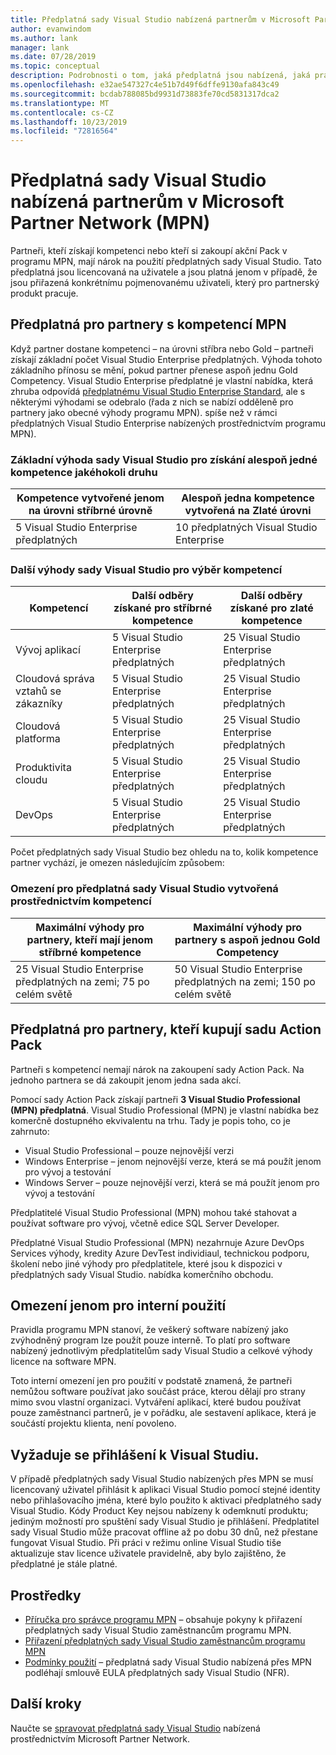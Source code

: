 ```yaml
---
title: Předplatná sady Visual Studio nabízená partnerům v Microsoft Partner Network (MPN)
author: evanwindom
ms.author: lank
manager: lank
ms.date: 07/28/2019
ms.topic: conceptual
description: Podrobnosti o tom, jaká předplatná jsou nabízená, jaká pravidla se použijí a kolik předplatných se nabízí v programu MPN.
ms.openlocfilehash: e32ae547327c4e51b7d49f6dffe9130afa843c49
ms.sourcegitcommit: bcdab788085bd9931d73883fe70cd5831317dca2
ms.translationtype: MT
ms.contentlocale: cs-CZ
ms.lasthandoff: 10/23/2019
ms.locfileid: "72816564"
---
```

# <a name="visual-studio-subscriptions-offered-to-partners-in-the-microsoft-partner-network-mpn"></a>Předplatná sady Visual Studio nabízená partnerům v Microsoft Partner Network (MPN)

Partneři, kteří získají kompetenci nebo kteří si zakoupí akční Pack v programu MPN, mají nárok na použití předplatných sady Visual Studio. Tato předplatná jsou licencovaná na uživatele a jsou platná jenom v případě, že jsou přiřazená konkrétnímu pojmenovanému uživateli, který pro partnerský produkt pracuje.

## <a name="subscriptions-for-partners-with-an-mpn-competency"></a>Předplatná pro partnery s kompetencí MPN

Když partner dostane kompetenci – na úrovni stříbra nebo Gold – partneři získají základní počet Visual Studio Enterprise předplatných. Výhoda tohoto základního přínosu se mění, pokud partner přenese aspoň jednu Gold Competency. Visual Studio Enterprise předplatné je vlastní nabídka, která zhruba odpovídá [předplatnému Visual Studio Enterprise Standard](https://visualstudio.microsoft.com/vs/pricing/), ale s některými výhodami se odebralo (řada z nich se nabízí odděleně pro partnery jako obecné výhody programu MPN). spíše než v rámci předplatných Visual Studio Enterprise nabízených prostřednictvím programu MPN).

### <a name="core-visual-studio-benefit-for-earning-at-least-one-competency-of-any-kind"></a>Základní výhoda sady Visual Studio pro získání alespoň jedné kompetence jakéhokoli druhu

| Kompetence vytvořené jenom na úrovni stříbrné úrovně               | Alespoň jedna kompetence vytvořená na Zlaté úrovni   |
|------------------------------------------------------------|----------------------------------------------------|
| 5 Visual Studio Enterprise předplatných                   | 10 předplatných Visual Studio Enterprise          |

### <a name="additional-visual-studio-benefit-for-select-competencies"></a>Další výhody sady Visual Studio pro výběr kompetencí

| Kompetencí                                  | Další odběry získané pro **stříbrné** kompetence | Další odběry získané pro **zlaté** kompetence |
|---------------------------------------------|-----------------------------------------------------------|---------------------------------------------------------|
| Vývoj aplikací                     | 5 Visual Studio Enterprise předplatných                  | 25 Visual Studio Enterprise předplatných               |
| Cloudová správa vztahů se zákazníky      | 5 Visual Studio Enterprise předplatných                  | 25 Visual Studio Enterprise předplatných               |
| Cloudová platforma                              | 5 Visual Studio Enterprise předplatných                  | 25 Visual Studio Enterprise předplatných               |
| Produktivita cloudu                          | 5 Visual Studio Enterprise předplatných                  | 25 Visual Studio Enterprise předplatných               |
| DevOps                                      | 5 Visual Studio Enterprise předplatných                  | 25 Visual Studio Enterprise předplatných                |

Počet předplatných sady Visual Studio bez ohledu na to, kolik kompetence partner vychází, je omezen následujícím způsobem:

### <a name="limits-for-visual-studio-subscriptions-earned-through-competencies"></a>Omezení pro předplatná sady Visual Studio vytvořená prostřednictvím kompetencí

| Maximální výhody pro partnery, kteří mají jenom stříbrné kompetence                   | Maximální výhody pro partnery s aspoň jednou Gold Competency               |
|------------------------------------------------------------------------------|------------------------------------------------------------------------------|
| 25 Visual Studio Enterprise předplatných na zemi; 75 po celém světě          | 50 Visual Studio Enterprise předplatných na zemi; 150 po celém světě         |

## <a name="subscriptions-for-partners-purchasing-the-action-pack"></a>Předplatná pro partnery, kteří kupují sadu Action Pack

Partneři s kompetencí nemají nárok na zakoupení sady Action Pack. Na jednoho partnera se dá zakoupit jenom jedna sada akcí.

Pomocí sady Action Pack získají partneři **3 Visual Studio Professional (MPN) předplatná**. Visual Studio Professional (MPN) je vlastní nabídka bez komerčně dostupného ekvivalentu na trhu. Tady je popis toho, co je zahrnuto:

- Visual Studio Professional – pouze nejnovější verzi
- Windows Enterprise – jenom nejnovější verze, která se má použít jenom pro vývoj a testování
- Windows Server – pouze nejnovější verzi, která se má použít jenom pro vývoj a testování

Předplatitelé Visual Studio Professional (MPN) mohou také stahovat a používat software pro vývoj, včetně edice SQL Server Developer.

Předplatné Visual Studio Professional (MPN) nezahrnuje Azure DevOps Services výhody, kredity Azure DevTest individiaul, technickou podporu, školení nebo jiné výhody pro předplatitele, které jsou k dispozici v předplatných sady Visual Studio. nabídka komerčního obchodu.

## <a name="internal-use-only-restriction"></a>Omezení jenom pro interní použití

Pravidla programu MPN stanoví, že veškerý software nabízený jako zvýhodněný program lze použít pouze interně. To platí pro software nabízený jednotlivým předplatitelům sady Visual Studio a celkové výhody licence na software MPN.

Toto interní omezení jen pro použití v podstatě znamená, že partneři nemůžou software používat jako součást práce, kterou dělají pro strany mimo svou vlastní organizaci. Vytváření aplikací, které budou používat pouze zaměstnanci partnerů, je v pořádku, ale sestavení aplikace, která je součástí projektu klienta, není povoleno.

## <a name="sign-in-required-with-visual-studio"></a>Vyžaduje se přihlášení k Visual Studiu.

V případě předplatných sady Visual Studio nabízených přes MPN se musí licencovaný uživatel přihlásit k aplikaci Visual Studio pomocí stejné identity nebo přihlašovacího jména, které bylo použito k aktivaci předplatného sady Visual Studio. Kódy Product Key nejsou nabízeny k odemknutí produktu; jediným možností pro spuštění sady Visual Studio je přihlášení. Předplatitel sady Visual Studio může pracovat offline až po dobu 30 dnů, než přestane fungovat Visual Studio. Při práci v režimu online Visual Studio tiše aktualizuje stav licence uživatele pravidelně, aby bylo zajištěno, že předplatné je stále platné.

## <a name="resources"></a>Prostředky

- [Příručka pro správce programu MPN](https://assets.microsoft.com/en-us/Program-Administrator-Guide-to-Software-and-Online-Services-Benefits_1.pdf) – obsahuje pokyny k přiřazení předplatných sady Visual Studio zaměstnancům programu MPN.
- [Přiřazení předplatných sady Visual Studio zaměstnancům programu MPN](manage-mpn-subscriptions.md)
- [Podmínky použití](http://www.microsoft.com/useterms/) – předplatná sady Visual Studio nabízená přes MPN podléhají smlouvě EULA předplatných sady Visual Studio (NFR).

## <a name="next-steps"></a>Další kroky

Naučte se [spravovat předplatná sady Visual Studio](manage-mpn-subscriptions.md) nabízená prostřednictvím Microsoft Partner Network.

